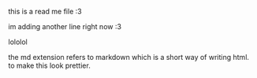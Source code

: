 this is a read me file :3 

im adding another line right now :3 

lololol

the md extension refers to markdown which is a short way of writing html. to make this look prettier. 

